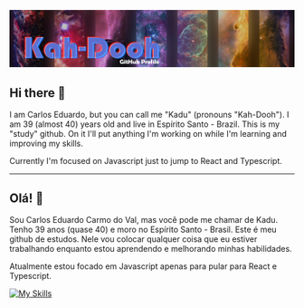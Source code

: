 ![alt text](https://github.com/kadu20es/kadu20es/blob/main/github_banner.png)

## Hi there 👋

I am Carlos Eduardo, but you can call me "Kadu" (pronouns "Kah-Dooh"). 
I am 39 (almost 40) years old and live in Espírito Santo - Brazil.
This is my "study" github. On it I'll put anything I'm working on while I'm learning and improving my skills.

Currently I'm focused on Javascript just to jump to React and Typescript.
___

## Olá! 👋

Sou Carlos Eduardo Carmo do Val, mas você pode me chamar de Kadu.
Tenho 39 anos (quase 40) e moro no Espírito Santo - Brasil.
Este é meu github de estudos. Nele vou colocar qualquer coisa que eu estiver trabalhando enquanto estou aprendendo e melhorando minhas habilidades.

Atualmente estou focado em Javascript apenas para pular para React e Typescript.

[![My Skills](https://skillicons.dev/icons?i=html,css,js,java,spring,py,mysql,postgres,maven,docker,kubernetes,git,kafka,rabbitmq,linux,bash,idea,vscode&perline=8)](https://skillicons.dev)


<!--
**kadu20es/kadu20es** is a ✨ _special_ ✨ repository because its `README.md` (this file) appears on your GitHub profile.

icons place: https://reactjsexample.com/skill-icons-beautiful-skills-icons-for-your-github-readme/

Here are some ideas to get you started:

- 🔭 I’m currently working on ...
- 🌱 I’m currently learning ...
- 👯 I’m looking to collaborate on ...
- 🤔 I’m looking for help with ...
- 💬 Ask me about ...
- 📫 How to reach me: ...
- 😄 Pronouns: ...
- ⚡ Fun fact: ...
-->
